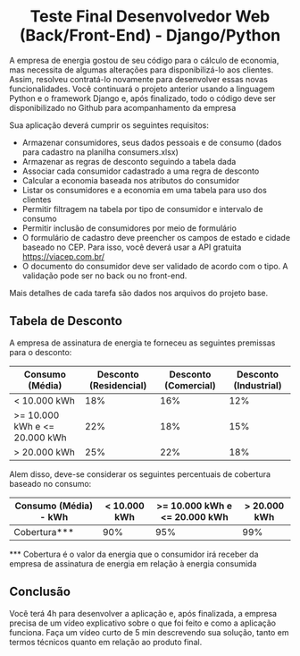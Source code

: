 <h1 align="center"> Teste Final Desenvolvedor Web (Back/Front-End) - Django/Python</h1>

A empresa de energia gostou de seu código para o cálculo de economia, mas necessita de algumas alterações para
disponibilizá-lo aos clientes. Assim, resolveu contratá-lo novamente para desenvolver essas novas funcionalidades.
Você continuará o projeto anterior usando a linguagem Python e o framework Django e, após finalizado, todo o código 
deve ser disponibilizado no Github para acompanhamento da empresa

Sua aplicação deverá cumprir os seguintes requisitos:

- Armazenar consumidores, seus dados pessoais e de consumo (dados para cadastro na planilha consumers.xlsx)
- Armazenar as regras de desconto seguindo a tabela dada
- Associar cada consumidor cadastrado a uma regra de desconto
- Calcular a economia baseada nos atributos do consumidor
- Listar os consumidores e a economia em uma tabela para uso dos clientes
- Permitir filtragem na tabela por tipo de consumidor e intervalo de consumo
- Permitir inclusão de consumidores por meio de formulário
- O formulário de cadastro deve preencher os campos de estado e cidade baseado no CEP. Para isso,
você deverá usar a API gratuita https://viacep.com.br/
- O documento do consumidor deve ser validado de acordo com o tipo. A validação pode ser no back ou no front-end.

Mais detalhes de cada tarefa são dados nos arquivos do projeto base.

## Tabela de Desconto
A empresa de assinatura de energia te forneceu as seguintes premissas para o desconto:

| Consumo (Média) | Desconto (Residencial) | Desconto (Comercial) | Desconto (Industrial) |
| --- | --- | --- | --- |
| < 10.000 kWh | 18% | 16% | 12% |
| >= 10.000 kWh e <= 20.000 kWh | 22% | 18% | 15% |
| > 20.000 kWh | 25% | 22% | 18% |

Alem disso, deve-se considerar os seguintes percentuais de cobertura baseado no consumo:

| Consumo (Média) - kWh | < 10.000 kWh | >= 10.000 kWh e <= 20.000 kWh | > 20.000 kWh |
| --- | --- | --- | --- |
| Cobertura*** | 90% | 95% | 99% |

*** Cobertura é o valor da energia que o consumidor irá receber da empresa de assinatura de energia em relação à energia consumida

## Conclusão
Você terá 4h para desenvolver a aplicação e, após finalizada, a empresa precisa de um vídeo explicativo sobre o que foi feito
e como a aplicação funciona. Faça um vídeo curto de 5 min descrevendo sua solução, tanto em termos técnicos quanto em relação ao produto final.
